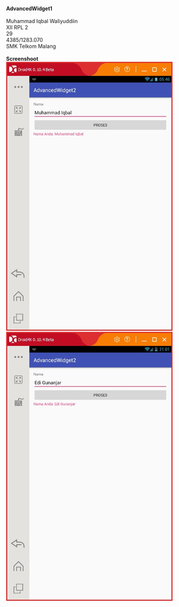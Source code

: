 <b>AdvancedWidget1</b>
<br><br>Muhammad Iqbal Waliyuddiin<br>XII RPL 2<br>29<br>4385/1283.070<br>SMK Telkom Malang
<br><br><b>Screenshoot</b><br>![Gambar](https://raw.githubusercontent.com/iqbalwaliyuddiin/AdvancedWidget2/master/2.jpg)
<br>![Gambar](https://raw.githubusercontent.com/iqbalwaliyuddiin/AdvancedWidget2/master/2.2.jpg)
